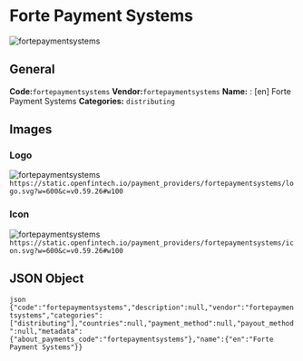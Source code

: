 # Forte Payment Systems 
![fortepaymentsystems](https://static.openfintech.io/payment_providers/fortepaymentsystems/logo.svg?w=600&c=v0.59.26#w100) 
## General 
**Code:**`fortepaymentsystems` 
**Vendor:**`fortepaymentsystems` 
**Name:** 
:	[en] Forte Payment Systems 
**Categories:** 
`distributing` 
## Images 
### Logo 
![fortepaymentsystems](https://static.openfintech.io/payment_providers/fortepaymentsystems/logo.svg?w=600&c=v0.59.26#w100) 
``` https://static.openfintech.io/payment_providers/fortepaymentsystems/logo.svg?w=600&c=v0.59.26#w100 ``` 
### Icon 
![fortepaymentsystems](https://static.openfintech.io/payment_providers/fortepaymentsystems/icon.svg?w=600&c=v0.59.26#w100) 
``` https://static.openfintech.io/payment_providers/fortepaymentsystems/icon.svg?w=600&c=v0.59.26#w100 ``` 
## JSON Object 
```json {"code":"fortepaymentsystems","description":null,"vendor":"fortepaymentsystems","categories":["distributing"],"countries":null,"payment_method":null,"payout_method":null,"metadata":{"about_payments_code":"fortepaymentsystems"},"name":{"en":"Forte Payment Systems"}} ``` 
